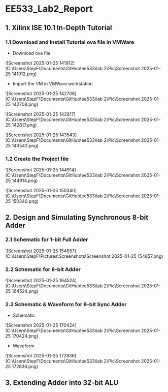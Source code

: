 # EE533_Lab2_Report

## 1. Xilinx ISE 10.1 In-Depth Tutorial

### 1.1 Download and Install Tutorial ova file in VMWare

* Download ova file

![Screenshot 2025-01-25 141912](C:\Users\StepF\Documents\GitHub\ee533\lab 2\Pic\Screenshot 2025-01-25 141912.png)

*  Import the VM in VMWare workstation

![Screenshot 2025-01-25 142708](C:\Users\StepF\Documents\GitHub\ee533\lab 2\Pic\Screenshot 2025-01-25 142708.png)

![Screenshot 2025-01-25 142817](C:\Users\StepF\Documents\GitHub\ee533\lab 2\Pic\Screenshot 2025-01-25 142817.png)

![Screenshot 2025-01-25 143543](C:\Users\StepF\Documents\GitHub\ee533\lab 2\Pic\Screenshot 2025-01-25 143543.png)

### 1.2 Create the Project file

![Screenshot 2025-01-25 144914](C:\Users\StepF\Documents\GitHub\ee533\lab 2\Pic\Screenshot 2025-01-25 144914.png)

![Screenshot 2025-01-25 150340](C:\Users\StepF\Documents\GitHub\ee533\lab 2\Pic\Screenshot 2025-01-25 150340.png)

## 2. Design and Simulating Synchronous 8-bit Adder

### 2.1 Schematic for 1-bit Full Adder

![Screenshot 2025-01-25 154857](C:\Users\StepF\Pictures\Screenshots\Screenshot 2025-01-25 154857.png)

### 2.2 Schematic for 8-bit Adder

![Screenshot 2025-01-25 164524](C:\Users\StepF\Documents\GitHub\ee533\lab 2\Pic\Screenshot 2025-01-25 164524.png)

### 2.3 Schematic & Waveform for 8-bit Sync Adder

* Schematic

![Screenshot 2025-01-25 170424](C:\Users\StepF\Documents\GitHub\ee533\lab 2\Pic\Screenshot 2025-01-25 170424.png)

* Waveform

![Screenshot 2025-01-25 172836](C:\Users\StepF\Documents\GitHub\ee533\lab 2\Pic\Screenshot 2025-01-25 172836.png)

## 3. Extending Adder into 32-bit ALU

